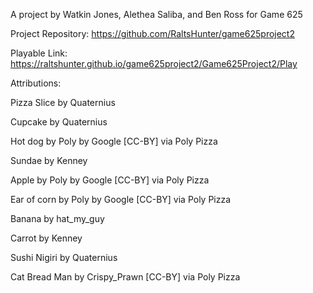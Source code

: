 A project by Watkin Jones, Alethea Saliba, and Ben Ross for Game 625

Project Repository: https://github.com/RaltsHunter/game625project2

Playable Link: https://raltshunter.github.io/game625project2/Game625Project2/Play

Attributions:

Pizza Slice by Quaternius

Cupcake by Quaternius

Hot dog by Poly by Google [CC-BY] via Poly Pizza

Sundae by Kenney

Apple by Poly by Google [CC-BY] via Poly Pizza

Ear of corn by Poly by Google [CC-BY] via Poly Pizza

Banana by hat_my_guy

Carrot by Kenney

Sushi Nigiri by Quaternius

Cat Bread Man by Crispy_Prawn [CC-BY] via Poly Pizza